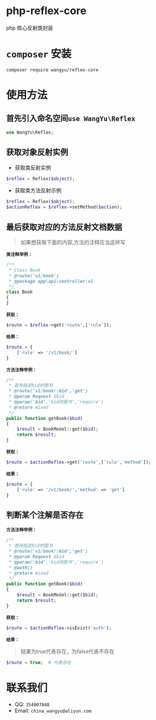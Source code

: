 # php-reflex-core
php 核心反射类封装

# `composer` 安装

```composer
composer require wangyu/reflex-core
```

# 使用方法

## 首先引入命名空间`use WangYu\Reflex`

```php
use WangYu\Reflex;
```

## 获取对象反射实例

- 获取类反射实例
```php
$reflex = Reflex($object);
```

- 获取类方法反射示例
```php
$reflex = Reflex($object);
$actionReflex = $reflex->setMethod($action);
```

## 最后获取对应的方法反射文档数据

> 如果想获取下面的内容,方法的注释应当这样写

**`类注释举例：`**
```php
/**
 * Class Book
 * @route('v1/book')
 * @package app\api\controller\v1
 */
class Book
{
}
```

**`获取：`**

```php
$route = $reflex->get('route',['rule']);
```

**`结果：`**

```php
$route = {
    ['rule' => '/v1/book/']
}
```

**`方法注释举例：`**
```php
/**
 * 查询指定bid的图书
 * @route('v1/book/:bid','get')
 * @param Request $bid
 * @param('bid','bid的图书','require')
 * @return mixed
 */
public function getBook($bid)
{
    $result = BookModel::get($bid);
    return $result;
}
```

**`获取：`**

```php
$route = $actionReflex->get('route',['rule','method']);
```

**`结果：`**

```php
$route = {
    ['rule' => '/v1/book/','method' => 'get']
}
```

## 判断某个注解是否存在

**`方法注释举例：`**
```php
/**
 * 查询指定bid的图书
 * @route('v1/book/:bid','get')
 * @param Request $bid
 * @param('bid','bid的图书','require')
 * @auth()
 * @return mixed
 */
public function getBook($bid)
{
    $result = BookModel::get($bid);
    return $result;
}
```


**`获取：`**

```php
$route = $actionReflex->isExist('auth');
```

**`结果：`**

> 结果为true代表存在，为false代表不存在

```php
$route = true;  # 代表存在
```


# 联系我们

- QQ: `354007048` 
- Email: `china_wangyu@aliyun.com`